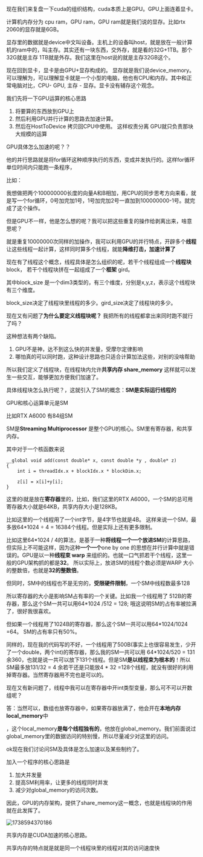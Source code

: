 现在我们来复盘一下cuda的组织结构，cuda本质上是GPU。GPU上面连着显卡。



计算机内存分为 cpu ram，GPU ram，GPU ram就是我们说的显存。比如rtx 2060的显存就是6GB。

显存里的数据就是device中文叫设备。主机上的设备叫host，就是放在一般计算机的ram中的，叫主存。其实还有一块东西，交外存，就是看的32G+1TB。那个32G就是主存 1TB就是外存。我们这里在host说的就是主存32GB这个。



现在回到显卡，显卡是由GPU+显存构成的。 显存就是我们说device_memory。可以理解为，可以理解显卡就是一个小型的电脑，他也有CPU和内存。其中和正常电脑对比，CPU- GPU, 主存 - 显存。显卡没有辅存这个观念。

我们先将一下GPU运算的核心思路

1. 将要算的东西放到GPU上
2. 然后利用GPU并行计算的思路去加速计算。
3. 然后在HostToDevice 拷贝回CPU中使用。 这样权责分离 GPU就只负责那块大规模的运算

GPU具体怎么加速的呢？？

他的并行思路就是将for循环这种顺序执行的东西，变成并发执行的。这样for循环单位时间内只能跑一条程序，



比如：

我想做把两个100000000长度的向量A和B相加，用CPU的同步思考方向来看，就是写一个for循环，0号加完加1号，1号加完加2号一直加到100000000-1号。就完成了这个操作。

但是GPU不一样，他是怎么想的呢？我可以把这些重复的操作给剥离出来，啥意思呢？

就是重复10000000次同样的加操作，我可以利用GPU的并行特点，开辟多个**线程** 让这些线程一起计算，这样同时算多个线程，就能**降维打击，加速计算了**



现在有了线程这个概念，线程具体是怎么组织的呢，若干个线程组成一个**线程块**block， 若干个线程块拼在一起组成了一个**框架** gird。

其中block_size 是一个dim3类型的，有三个维度，分别是x,y,z，表示这个线程块有三个维度。

block_size决定了线程块里线程的多少。gird_size决定了线程块的多少。

现在又有问题了**为什么要定义线程块呢？** 我把所有的线程都拿出来同时跑不就行了吗？

这种想法有两个缺陷。

1. GPU不是神，达不到这么快的并发量，受摩尔定律影响
2. 哪怕真的可以同时跑，这种设计思路也只适合计算加法这些，对别的没啥帮助

所以我们定义了线程块，在线程块内允许**共享内存 share_memory** 这样就可以发生一些交互，能够更加方便我们加速了。



具体线程块怎么执行呢？，这就引入了SM的概念：**SM是实际运行线程的**

GPU和核心运算单元是SM

比如RTX A6000 有84组SM

SM是**Streaming Multiprocessor** 是整个GPU的核心。SM里有寄存器，和共享内存。

其中对于一个核函数来说

```
__global void add(const double* x, const double *y , double* z)
{
    int i = threadIdx.x + blockIdx.x * blockDim.x;
    
    z[i] = x[i]+y[i];
}

```

这里的i就是放在**寄存器**里的，比如，我们这里的RTX A6000，一个SM的总可用寄存器大小就是64KB，共享内存大小是128KB。

比如这里的一个线程用了一个int字节，是4字节也就是4B。 这样来说一个SM，最多放64*1024 ÷ 4 = 16384个线程。但是实际上还有更多限制。

比如这里64*1024 / 4的算法，是基于一种**将线程一个一个放进SM**的计算思路，但实际上不可能这样，因为这种**一个一个**one by one 的思想在并行计算中就是错误的。GPU是以一种**线程束 warp**  来组织的。也就一口气抓若干个线程，这里一般的GPU架构抓的都是**32**。  所以实际上，放进SM的线程个数必须是WARP 大小的整数倍，也就是**32的整数倍**。

但同时，SM中的线程也不是无穷的，**受限硬件限制**，一个SM中线程数最多128

所以寄存器的大小是影响SM占有率的一个关键。比如我一个线程用了 512B的寄存器，那么这个SM一共可以用64*1024  /512 = 128; 哦这说明SM的占有率被拉满了，很好我很喜欢。

但如果一个线程用了1024B的寄存器，那么这个SM一共可以用64*1024/1024 =64。 SM的占有率只有50%。

同样的，现在我的代码写的不好，一个线程用了500B(事实上也很容易发生，少开了一个double，两个int)的寄存器，那么我的SM一共可以用 64*1024/520 = 131 余360，也就是说一共可以放下131个线程。但是SM**是以线程束为根本的**！所以SM最多放131/32 = 4 余若干还是只能放4 * 32 =128个线程，就没有很好的利用掉寄存器。当然寄存器用不完也是可以的。



现在又有新问题了，线程中我可以在寄存器中开int类型变量，那么可不可以开数组呢？

答：当然可以，数组也放寄存器中，如果寄存器放满了，他会开在**本地内存 local_memory**中

，这个local_memory**是每个线程独有的**，他放在global_memory。我们前面说过 global_memory里的数据访问的特别慢，所以尽量减少对这里的访问。



ok现在我们讨论问SM及具体是怎么加速以及某些制约了。

加入一个程序的核心思路是

1. 加大并发量
2. 提高SM利用率，让更多的线程同时并发
3. 减少对global_memory的访问次数。

因此，GPU的内存架构，提供了share_memory这一概念，也就是线程块的作用就在此发挥了。



![1738594370186](D:\fpga\cuda\cudastep\lesson8\figure\1738594370186.png)

共享内存是CUDA加速的核心思路。

共享内存的特点就是就是同一个线程块里的线程对其的访问速度快







